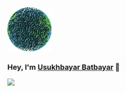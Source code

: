 <a align="center" href="https://unobatbayar.github.io" target="_blank">
  <img src="https://github.com/unobatbayar/unobatbayar/blob/main/planet.gif?raw=true" width="100" />
</a>

### Hey, I'm <a href="https://unobatbayar.github.io" target="_blank">Usukhbayar Batbayar</a> 👋

<div>
  <img src="https://skillicons.dev/icons?i=docker,apple,unity,reactivex,swift,nextjs,ts,tailwind,py,fastapi,postgres" />
</div>
